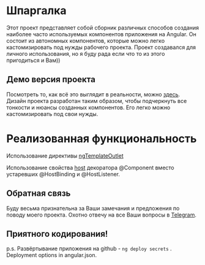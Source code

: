 # Шпаргалка

Этот проект представляет собой сборник различных способов создания наиболее часто используемых компонентов приложения на Angular.
Он состоит из автономных компонентов, которые можно легко кастомизировать под нужды рабочего проекта.
Проект создавался для личного использования, но я буду рада если что то из этого пригодиться и Вам))

## Демо версия проекта

Посмотреть то, как всё это выглядит в реальности, можно [здесь](https://shimanskayaelena.github.io/secrets/).
Дизайн проекта разработан таким образом, чтобы подчеркнуть все тонкости и нюансы созданных компонентов. Его легко можно кастомизировать под свои нужды.

# Реализованная функциональность

Использование директивы [ngTemplateOutlet](https://shimanskayaelena.github.io/secrets/use-ngTemplateOutlet)

Использование свойства [host](https://shimanskayaelena.github.io/secrets/host-element-binding) декоратора @Component вместо устаревших @HostBinding и @HostListener. 

## Обратная связь

Буду весьма признательна за Ваши замечания и предложения по поводу моего проекта. Охотно отвечу на все Ваши вопросы в [Telegram](https://t.me/ElenaShimanskaya).

## Приятного кодирования!


p.s. Развёртывание приложения на github - `ng deploy secrets` . Deployment options in angular.json.

